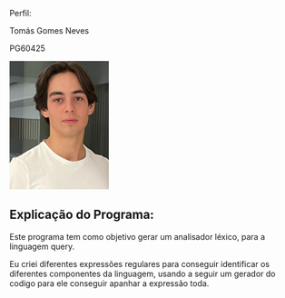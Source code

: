 Perfil:

Tomás Gomes Neves

PG60425


<img src="./imagem_TPC3.jpg" alt="Imagem PLC" width="175">

## **Explicação do Programa:**
Este programa tem como objetivo gerar um analisador léxico, para a linguagem query.

Eu criei diferentes expressões regulares para conseguir identificar os diferentes componentes da linguagem, usando a seguir um gerador do codigo para ele conseguir apanhar a expressão toda. 
